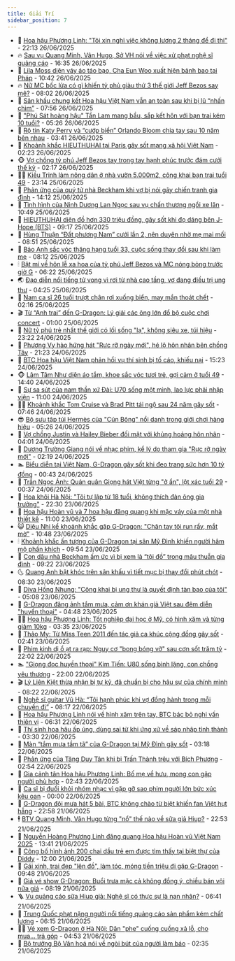 ```yaml
---
title: Giải Trí
sidebar_position: 7
---
```


<!-- dantri-giai-tri:START -->
- 🤩 [Hoa hậu Phương Linh: &quot;Tôi xin nghỉ việc không lương 2 tháng để đi thi&quot;](https://dantri.com.vn/giai-tri/hoa-hau-phuong-linh-toi-xin-nghi-viec-khong-luong-2-thang-de-di-thi-20250626190525992.htm) - 22:13 26/06/2025
- 🔥 [Sau vụ Quang Minh, Vân Hugo, Sở VH nói về việc xử phạt nghệ sĩ quảng cáo](https://dantri.com.vn/giai-tri/sau-vu-quang-minh-van-hugo-so-vh-noi-ve-viec-xu-phat-nghe-si-quang-cao-20250626143826831.htm) - 16:35 26/06/2025
- 🚀 [Lila Moss diện váy áo táo bạo, Cha Eun Woo xuất hiện bảnh bao tại Pháp](https://dantri.com.vn/giai-tri/lila-moss-dien-vay-ao-tao-bao-cha-eun-woo-xuat-hien-banh-bao-tai-phap-20250626123858662.htm) - 10:42 26/06/2025
- 🔥 [Nữ MC bốc lửa có gì khiến tỷ phủ giàu thứ 3 thế giới Jeff Bezos say mê?](https://dantri.com.vn/giai-tri/nu-mc-boc-lua-co-gi-khien-ty-phu-giau-thu-3-the-gioi-jeff-bezos-say-me-20250626125904386.htm) - 08:02 26/06/2025
- 🌈 [Sân khấu chung kết Hoa hậu Việt Nam vẫn an toàn sau khi bị lũ “nhấn chìm”](https://dantri.com.vn/giai-tri/san-khau-chung-ket-hoa-hau-viet-nam-van-an-toan-sau-khi-bi-lu-nhan-chim-20250626111646698.htm) - 07:56 26/06/2025
- 📝 [&quot;Phú Sát hoàng hậu&quot; Tần Lam mang bầu, sắp kết hôn với bạn trai kém 10 tuổi?](https://dantri.com.vn/giai-tri/phu-sat-hoang-hau-tan-lam-mang-bau-sap-ket-hon-voi-ban-trai-kem-10-tuoi-20250626091547145.htm) - 05:26 26/06/2025
- 💪 [Rộ tin Katy Perry và “cướp biển” Orlando Bloom chia tay sau 10 năm bên nhau](https://dantri.com.vn/giai-tri/ro-tin-katy-perry-va-cuop-bien-orlando-bloom-chia-tay-sau-10-nam-ben-nhau-20250626101305048.htm) - 03:41 26/06/2025
- 🤡 [Khoảnh khắc HIEUTHUHAI tại Paris gây sốt mạng xã hội Việt Nam](https://dantri.com.vn/giai-tri/khoanh-khac-hieuthuhai-tai-paris-gay-sot-mang-xa-hoi-viet-nam-20250626085207786.htm) - 02:23 26/06/2025
- 🐵 [Vợ chồng tỷ phú Jeff Bezos tay trong tay hạnh phúc trước đám cưới thế kỷ](https://dantri.com.vn/giai-tri/vo-chong-ty-phu-jeff-bezos-tay-trong-tay-hanh-phuc-truoc-dam-cuoi-the-ky-20250626082940042.htm) - 02:17 26/06/2025
- 🧑‍🏫 [Kiều Trinh làm nông dân ở nhà vườn 5.000m2, công khai bạn trai tuổi 49](https://dantri.com.vn/giai-tri/kieu-trinh-lam-nong-dan-o-nha-vuon-5000m2-cong-khai-ban-trai-tuoi-49-20250625002747191.htm) - 23:14 25/06/2025
- 💂 [Phản ứng của quý tử nhà Beckham khi vợ bị nói gây chiến tranh gia đình](https://dantri.com.vn/giai-tri/phan-ung-cua-quy-tu-nha-beckham-khi-vo-bi-noi-gay-chien-tranh-gia-dinh-20250625112247010.htm) - 14:12 25/06/2025
- 🤠 [Tình hình của Ninh Dương Lan Ngọc sau vụ chấn thương ngồi xe lăn](https://dantri.com.vn/giai-tri/tinh-hinh-cua-ninh-duong-lan-ngoc-sau-vu-chan-thuong-ngoi-xe-lan-20250625124210541.htm) - 10:49 25/06/2025
- 🫶 [HIEUTHUHAI diện đồ hơn 330 triệu đồng, gây sốt khi đọ dáng bên J-Hope &lpar;BTS&rpar;](https://dantri.com.vn/giai-tri/hieuthuhai-dien-do-hon-330-trieu-dong-gay-sot-khi-do-dang-ben-j-hope-bts-20250625135810397.htm) - 09:17 25/06/2025
- 🦏 [Hùng Thuận “Đất phương Nam” cưới lần 2, nên duyên nhờ mẹ mai mối](https://dantri.com.vn/giai-tri/hung-thuan-dat-phuong-nam-cuoi-lan-2-nen-duyen-nho-me-mai-moi-20250625145341201.htm) - 08:51 25/06/2025
- 🧰 [Bảo Anh sắc vóc thăng hạng tuổi 33, cuộc sống thay đổi sau khi làm mẹ](https://dantri.com.vn/giai-tri/bao-anh-sac-voc-thang-hang-tuoi-33-cuoc-song-thay-doi-sau-khi-lam-me-20250624234114136.htm) - 08:12 25/06/2025
- 🕯 [Bật mí về hôn lễ xa hoa của tỷ phú Jeff Bezos và MC nóng bỏng trước giờ G](https://dantri.com.vn/giai-tri/bat-mi-ve-hon-le-xa-hoa-cua-ty-phu-jeff-bezos-va-mc-nong-bong-truoc-gio-g-20250625124113929.htm) - 06:22 25/06/2025
- 🌏 [Đạo diễn nổi tiếng tử vong vì rơi từ nhà cao tầng, vợ đang điều trị ung thư](https://dantri.com.vn/giai-tri/dao-dien-noi-tieng-tu-vong-vi-roi-tu-nha-cao-tang-vo-dang-dieu-tri-ung-thu-20250625093624884.htm) - 04:25 25/06/2025
- 🌈 [Nam ca sĩ 26 tuổi trượt chân rơi xuống biển, may mắn thoát chết](https://dantri.com.vn/giai-tri/nam-ca-si-26-tuoi-truot-chan-roi-xuong-bien-may-man-thoat-chet-20250625090916260.htm) - 02:16 25/06/2025
- 🎬 [Từ “Anh trai” đến G-Dragon: Lý giải các ông lớn đổ bộ cuộc chơi concert](https://dantri.com.vn/giai-tri/tu-anh-trai-den-g-dragon-ly-giai-cac-ong-lon-do-bo-cuoc-choi-concert-20250624095058092.htm) - 01:00 25/06/2025
- 👀 [Nữ tỷ phú trẻ nhất thế giới có lối sống &quot;lạ&quot;, không siêu xe, túi hiệu](https://dantri.com.vn/giai-tri/nu-ty-phu-tre-nhat-the-gioi-co-loi-song-la-khong-sieu-xe-tui-hieu-20250624131123927.htm) - 23:22 24/06/2025
- 🧰 [Phương Vy hào hứng hát &quot;Rực rỡ ngày mới&quot;, hé lộ hôn nhân bên chồng Tây](https://dantri.com.vn/giai-tri/phuong-vy-hao-hung-hat-ruc-ro-ngay-moi-he-lo-hon-nhan-ben-chong-tay-20250621053628624.htm) - 21:23 24/06/2025
- 🧰 [BTC Hoa hậu Việt Nam phản hồi vụ thí sinh bị tố cáo, khiếu nại](https://dantri.com.vn/giai-tri/btc-hoa-hau-viet-nam-phan-hoi-vu-thi-sinh-bi-to-cao-khieu-nai-20250624155536249.htm) - 15:23 24/06/2025
- 🐵 [Lâm Tâm Như diện áo tắm, khoe sắc vóc tươi trẻ, gợi cảm ở tuổi 49](https://dantri.com.vn/giai-tri/lam-tam-nhu-dien-ao-tam-khoe-sac-voc-tuoi-tre-goi-cam-o-tuoi-49-20250624162028885.htm) - 14:40 24/06/2025
- 🐘 [Sự sa sút của nam thần xứ Đài: U70 sống một mình, lao lực phải nhập viện](https://dantri.com.vn/giai-tri/su-sa-sut-cua-nam-than-xu-dai-u70-song-mot-minh-lao-luc-phai-nhap-vien-20250624103013347.htm) - 11:00 24/06/2025
- 🧑‍💻 [Khoảnh khắc Tom Cruise và Brad Pitt tái ngộ sau 24 năm gây sốt](https://dantri.com.vn/giai-tri/khoanh-khac-tom-cruise-va-brad-pitt-tai-ngo-sau-24-nam-gay-sot-20250624114849031.htm) - 07:46 24/06/2025
- 😎 [Bộ sưu tập túi Hermès của &quot;Cún Bông&quot; nổi danh trong giới chơi hàng hiệu](https://dantri.com.vn/giai-tri/bo-suu-tap-tui-hermes-cua-cun-bong-noi-danh-trong-gioi-choi-hang-hieu-20250624115031468.htm) - 05:26 24/06/2025
- 🧰 [Vợ chồng Justin và Hailey Bieber đối mặt với khủng hoảng hôn nhân](https://dantri.com.vn/giai-tri/vo-chong-justin-va-hailey-bieber-doi-mat-voi-khung-hoang-hon-nhan-20250624091744679.htm) - 04:01 24/06/2025
- 🧰 [Dương Trường Giang nói về nhạc phim, kể lý do tham gia &quot;Rực rỡ ngày mới&quot;](https://dantri.com.vn/giai-tri/duong-truong-giang-noi-ve-nhac-phim-ke-ly-do-tham-gia-ruc-ro-ngay-moi-20250624001759829.htm) - 02:19 24/06/2025
- 🏊 [Biểu diễn tại Việt Nam, G-Dragon gây sốt khi đeo trang sức hơn 10 tỷ đồng](https://dantri.com.vn/giai-tri/bieu-dien-tai-viet-nam-g-dragon-gay-sot-khi-deo-trang-suc-hon-10-ty-dong-20250624035108161.htm) - 00:43 24/06/2025
- 🌋 [Trần Ngọc Ánh: Quán quân Giọng hát Việt từng &quot;ở ẩn&quot;, lột xác tuổi 29](https://dantri.com.vn/giai-tri/tran-ngoc-anh-quan-quan-giong-hat-viet-tung-o-an-lot-xac-tuoi-29-20250619225450588.htm) - 00:37 24/06/2025
- 🔭 [Hoa khôi Hà Nội: &quot;Tôi tự lập từ 18 tuổi, không thích đàn ông gia trưởng&quot;](https://dantri.com.vn/giai-tri/hoa-khoi-ha-noi-toi-tu-lap-tu-18-tuoi-khong-thich-dan-ong-gia-truong-20250623114655475.htm) - 22:30 23/06/2025
- 📝 [Hoa hậu Hoàn vũ và 7 hoa hậu đăng quang khi mặc váy của một nhà thiết kế](https://dantri.com.vn/giai-tri/hoa-hau-hoan-vu-va-7-hoa-hau-dang-quang-khi-mac-vay-cua-mot-nha-thiet-ke-20250623103858041.htm) - 11:00 23/06/2025
- 😺 [Diệu Nhi kể khoảnh khắc gặp G-Dragon: &quot;Chân tay tôi run rẩy, mắt mờ&quot;](https://dantri.com.vn/giai-tri/dieu-nhi-ke-khoanh-khac-gap-g-dragon-chan-tay-toi-run-ray-mat-mo-20250623173815012.htm) - 10:48 23/06/2025
- 🕯 [Khoảnh khắc ấn tượng của G-Dragon tại sân Mỹ Đình khiến người hâm mộ phấn khích](https://dantri.com.vn/giai-tri/khoanh-khac-an-tuong-cua-g-dragon-tai-san-my-dinh-khien-nguoi-ham-mo-phan-khich-20250623164020348.htm) - 09:54 23/06/2025
- 🦄 [Con dâu nhà Beckham ấm ức vì bị xem là “tội đồ” trong mâu thuẫn gia đình](https://dantri.com.vn/giai-tri/con-dau-nha-beckham-am-uc-vi-bi-xem-la-toi-do-trong-mau-thuan-gia-dinh-20250623121627330.htm) - 09:22 23/06/2025
- 🌜 [Quang Anh bật khóc trên sân khấu vì tiết mục bị thay đổi phút chót](https://dantri.com.vn/giai-tri/quang-anh-bat-khoc-tren-san-khau-vi-tiet-muc-bi-thay-doi-phut-chot-20250623150134861.htm) - 08:30 23/06/2025
- 👹 [Diva Hồng Nhung: &quot;Công khai bị ung thư là quyết định tàn bạo của tôi&quot;](https://dantri.com.vn/giai-tri/diva-hong-nhung-cong-khai-bi-ung-thu-la-quyet-dinh-tan-bao-cua-toi-20250623111725699.htm) - 05:08 23/06/2025
- 🚀 [G-Dragon đăng ảnh tắm mưa, cảm ơn khán giả Việt sau đêm diễn &quot;huyền thoại&quot;](https://dantri.com.vn/giai-tri/g-dragon-dang-anh-tam-mua-cam-on-khan-gia-viet-sau-dem-dien-huyen-thoai-20250623111943011.htm) - 04:48 23/06/2025
- 🧑‍💻 [Hoa hậu Phương Linh: Tốt nghiệp đại học ở Mỹ, có hình xăm và từng giảm 10kg](https://dantri.com.vn/giai-tri/hoa-hau-phuong-linh-tot-nghiep-dai-hoc-o-my-co-hinh-xam-va-tung-giam-10kg-20250622110840275.htm) - 03:35 23/06/2025
- 🦩 [Thảo My: Từ Miss Teen 2011 đến tác giả ca khúc cộng đồng gây sốt](https://dantri.com.vn/giai-tri/thao-my-tu-miss-teen-2011-den-tac-gia-ca-khuc-cong-dong-gay-sot-20250623081551080.htm) - 02:41 23/06/2025
- 💫 [Phim kinh dị ồ ạt ra rạp: Nguy cơ &quot;bong bóng vỡ&quot; sau cơn sốt trăm tỷ](https://dantri.com.vn/giai-tri/phim-kinh-di-o-at-ra-rap-nguy-co-bong-bong-vo-sau-con-sot-tram-ty-20250619105026339.htm) - 22:02 22/06/2025
- 🏊 [&quot;Giọng đọc huyền thoại&quot; Kim Tiến: U80 sống bình lặng, con chồng yêu thương](https://dantri.com.vn/giai-tri/giong-doc-huyen-thoai-kim-tien-u80-song-binh-lang-con-chong-yeu-thuong-20250621155608804.htm) - 22:00 22/06/2025
- 🎬 [Lý Liên Kiệt thừa nhận bị tự kỷ, đã chuẩn bị cho hậu sự của chính mình](https://dantri.com.vn/giai-tri/ly-lien-kiet-thua-nhan-bi-tu-ky-da-chuan-bi-cho-hau-su-cua-chinh-minh-20250622120846555.htm) - 08:22 22/06/2025
- 💃 [Nghệ sĩ guitar Vũ Hà: “Tôi hạnh phúc khi vợ đồng hành trong mỗi chuyến đi”](https://dantri.com.vn/giai-tri/nghe-si-guitar-vu-ha-toi-hanh-phuc-khi-vo-dong-hanh-trong-moi-chuyen-di-20250622134511239.htm) - 08:17 22/06/2025
- 🌊 [Hoa hậu Phương Linh nói về hình xăm trên tay, BTC bác bỏ nghi vấn thiên vị](https://dantri.com.vn/giai-tri/hoa-hau-phuong-linh-noi-ve-hinh-xam-tren-tay-btc-bac-bo-nghi-van-thien-vi-20250622131340799.htm) - 06:31 22/06/2025
- 🧰 [Thí sinh hoa hậu ấp úng, dùng sai từ khi ứng xử về sáp nhập tỉnh thành](https://dantri.com.vn/giai-tri/thi-sinh-hoa-hau-ap-ung-dung-sai-tu-khi-ung-xu-ve-sap-nhap-tinh-thanh-20250622085732074.htm) - 03:30 22/06/2025
- 🦣 [Màn “tắm mưa tầm tã” của G-Dragon tại Mỹ Đình gây sốt](https://dantri.com.vn/giai-tri/man-tam-mua-tam-ta-cua-g-dragon-tai-my-dinh-gay-sot-20250622100041505.htm) - 03:18 22/06/2025
- 🥷 [Phản ứng của Tăng Duy Tân khi bị Trấn Thành trêu với Bích Phương](https://dantri.com.vn/giai-tri/phan-ung-cua-tang-duy-tan-khi-bi-tran-thanh-treu-voi-bich-phuong-20250622083601855.htm) - 02:54 22/06/2025
- 🦏 [Gia cảnh tân Hoa hậu Phương Linh: Bố mẹ về hưu, mong con gặp người phù hợp](https://dantri.com.vn/giai-tri/gia-canh-tan-hoa-hau-phuong-linh-bo-me-ve-huu-mong-con-gap-nguoi-phu-hop-20250622062650359.htm) - 02:43 22/06/2025
- 🫶 [Ca sĩ bị đuổi khỏi nhóm nhạc vì gặp gỡ sao phim người lớn bức xúc kêu oan](https://dantri.com.vn/giai-tri/ca-si-bi-duoi-khoi-nhom-nhac-vi-gap-go-sao-phim-nguoi-lon-buc-xuc-keu-oan-20250621101557179.htm) - 00:00 22/06/2025
- 💼 [G-Dragon đội mưa hát 5 bài, BTC không chào từ biệt khiến fan Việt hụt hẫng](https://dantri.com.vn/giai-tri/g-dragon-doi-mua-hat-5-bai-btc-khong-chao-tu-biet-khien-fan-viet-hut-hang-20250622034418164.htm) - 22:58 21/06/2025
- 🕴 [BTV Quang Minh, Vân Hugo từng &quot;nổ&quot; thế nào về sữa giả Hiup?](https://dantri.com.vn/giai-tri/btv-quang-minh-van-hugo-tung-no-the-nao-ve-sua-gia-hiup-20250621133417316.htm) - 22:53 21/06/2025
- 🐲 [Nguyễn Hoàng Phương Linh đăng quang Hoa hậu Hoàn vũ Việt Nam 2025](https://dantri.com.vn/giai-tri/nguyen-hoang-phuong-linh-dang-quang-hoa-hau-hoan-vu-viet-nam-2025-20250621202649351.htm) - 13:41 21/06/2025
- 🐘 [Công bố hình ảnh 200 chai dầu trẻ em được tìm thấy tại biệt thự của Diddy](https://dantri.com.vn/giai-tri/cong-bo-hinh-anh-200-chai-dau-tre-em-duoc-tim-thay-tai-biet-thu-cua-diddy-20250621132835874.htm) - 12:00 21/06/2025
- 🤭 [Gái xinh, trai đẹp &quot;lên đồ&quot;, làm tóc, móng tiền triệu đi gặp G-Dragon](https://dantri.com.vn/giai-tri/gai-xinh-trai-dep-len-do-lam-toc-mong-tien-trieu-di-gap-g-dragon-20250621155357501.htm) - 09:48 21/06/2025
- 💯 [Giá vé show G-Dragon: Buổi trưa mặc cả không đồng ý, chiều bán vội nửa giá](https://dantri.com.vn/giai-tri/gia-ve-show-g-dragon-buoi-trua-mac-ca-khong-dong-y-chieu-ban-voi-nua-gia-20250621145024012.htm) - 08:19 21/06/2025
- 🪜 [Vụ quảng cáo sữa Hiup giả: Nghệ sĩ có thực sự là nạn nhân?](https://dantri.com.vn/giai-tri/vu-quang-cao-sua-hiup-gia-nghe-si-co-thuc-su-la-nan-nhan-20250621105945486.htm) - 06:41 21/06/2025
- 👹 [Trung Quốc phạt nặng người nổi tiếng quảng cáo sản phẩm kém chất lượng](https://dantri.com.vn/giai-tri/trung-quoc-phat-nang-nguoi-noi-tieng-quang-cao-san-pham-kem-chat-luong-20250621113124528.htm) - 06:15 21/06/2025
- 🧑‍🏫 [Vé xem G-Dragon ở Hà Nội: Dân &quot;phe&quot; cuống cuồng xả lỗ, cho mua... trả góp](https://dantri.com.vn/giai-tri/ve-xem-g-dragon-o-ha-noi-dan-phe-cuong-cuong-xa-lo-cho-mua-tra-gop-20250621113756349.htm) - 04:53 21/06/2025
- 🐘 [Bộ trưởng Bộ Văn hoá nói về ngòi bút của người làm báo](https://dantri.com.vn/giai-tri/bo-truong-bo-van-hoa-noi-ve-ngoi-but-cua-nguoi-lam-bao-20250621120709137.htm) - 02:35 21/06/2025<!-- dantri-giai-tri:END -->

